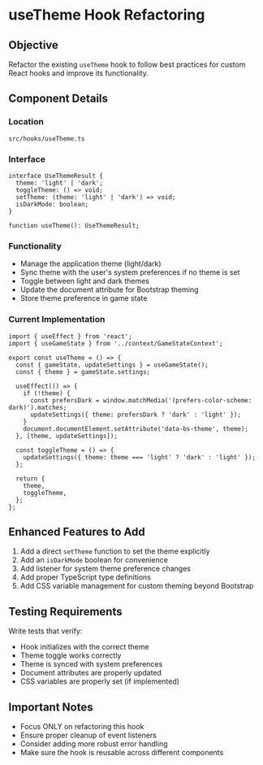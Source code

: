 # useTheme Hook Refactoring

## Objective
Refactor the existing `useTheme` hook to follow best practices for custom React hooks and improve its functionality.

## Component Details

### Location
`src/hooks/useTheme.ts`

### Interface
```tsx
interface UseThemeResult {
  theme: 'light' | 'dark';
  toggleTheme: () => void;
  setTheme: (theme: 'light' | 'dark') => void;
  isDarkMode: boolean;
}

function useTheme(): UseThemeResult;
```

### Functionality
- Manage the application theme (light/dark)
- Sync theme with the user's system preferences if no theme is set
- Toggle between light and dark themes
- Update the document attribute for Bootstrap theming
- Store theme preference in game state

### Current Implementation
```tsx
import { useEffect } from 'react';
import { useGameState } from '../context/GameStateContext';

export const useTheme = () => {
  const { gameState, updateSettings } = useGameState();
  const { theme } = gameState.settings;

  useEffect(() => {
    if (!theme) {
      const prefersDark = window.matchMedia('(prefers-color-scheme: dark)').matches;
      updateSettings({ theme: prefersDark ? 'dark' : 'light' });
    }
    document.documentElement.setAttribute('data-bs-theme', theme);
  }, [theme, updateSettings]);

  const toggleTheme = () => {
    updateSettings({ theme: theme === 'light' ? 'dark' : 'light' });
  };

  return {
    theme,
    toggleTheme,
  };
};
```

## Enhanced Features to Add
1. Add a direct `setTheme` function to set the theme explicitly
2. Add an `isDarkMode` boolean for convenience
3. Add listener for system theme preference changes
4. Add proper TypeScript type definitions
5. Add CSS variable management for custom theming beyond Bootstrap

## Testing Requirements
Write tests that verify:
- Hook initializes with the correct theme
- Theme toggle works correctly
- Theme is synced with system preferences
- Document attributes are properly updated
- CSS variables are properly set (if implemented)

## Important Notes
- Focus ONLY on refactoring this hook
- Ensure proper cleanup of event listeners
- Consider adding more robust error handling
- Make sure the hook is reusable across different components
